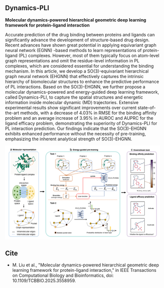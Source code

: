 ## Dynamics-PLI


**Molecular dynamics-powered hierarchical geometric deep learning framework for protein-ligand interaction**

Accurate prediction of the drug binding between proteins and ligands can significantly advance the development of structure-based drug design. Recent advances have shown great potential in applying equivariant graph neural network (EGNN) -based methods to learn representations of protein-ligand (PL) complexes. However, most of them typically focus on atom-level graph representations and omit the residue-level information in PL complexes, which are considered essential for understanding the binding mechanism. In this article, we develop a SO(3)-equivariant hierarchical graph neural network (EHGNN) that effectively captures the intrinsic hierarchy of biomolecular structures to enhance the predictive performance of PL interactions. Based on the SO(3)-EHGNN, we further propose a molecular dynamics-powered and energy-guided deep learning framework, called Dynamics-PLI, to capture the spatial structures and energetic information inside molecular dynamic (MD) trajectories. Extensive experimental results show significant improvements over current state-of-the-art methods, with a decrease of 4.03% in RMSE for the binding affinity problem and an average increase of 3.95% in AUROC and AUPRC for the ligand efficacy problem, demonstrating the superiority of Dynamics-PLI for PL interaction prediction. Our findings indicate that the SO(3)-EHGNN exhibits enhanced performance without the necessity of pre-training, emphasizing the inherent analytical strength of SO(3)-EHGNN.


![Dynamics-PLI](https://github.com/AspirinCode/Dynamics-PLI/blob/main/figure/Dynamics-PLI.png)













## Cite

* M. Liu et al., "Molecular dynamics-powered hierarchical geometric deep learning framework for protein-ligand interaction," in IEEE Transactions on Computational Biology and Bioinformatics, doi: 10.1109/TCBBIO.2025.3558959.






